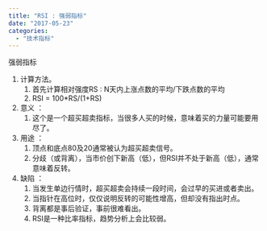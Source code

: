 ```yaml
---
title: "RSI : 强弱指标"
date: "2017-05-23"
categories: 
  - "技术指标"
---
```


强弱指标

1. 计算方法。
    1. 首先计算相对强度RS : N天内上涨点数的平均/下跌点数的平均
    2. RSI = 100\*RS/(1+RS)
2. 意义 ：
    1. 这个是一个超买超卖指标，当很多人买的时候，意味着买的力量可能要用尽了。
3. 用途 ：
    1. 顶点和底点80及20通常被认为超买超卖信号。
    2. 分歧（或背离），当市价创下新高（低），但RSI并不处于新高（低），通常意味着反转。
4. 缺陷 ：
    1. 当发生单边行情时，超买超卖会持续一段时间，会过早的买进或者卖出。
    2. 当指针在高位时，仅仅说明反转的可能性增高，但却没有指出时点。
    3. 背离都是事后验证，事前很难看出。
    4. RSI是一种比率指标，趋势分析上会比较弱。
